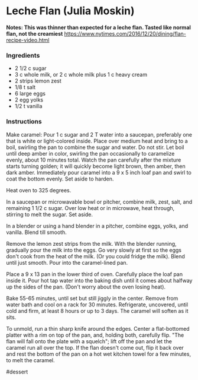 # Leche Flan (Julia Moskin)
**Notes: This was thinner than expected for a leche flan. Tasted like normal flan, not the creamiest**
https://www.nytimes.com/2016/12/20/dining/flan-recipe-video.html

### Ingredients
* 2 1/2 c sugar
* 3 c whole milk, or 2 c whole milk plus 1 c heavy cream
* 2 strips lemon zest
* 1/8 t salt
* 6 large eggs
* 2 egg yolks
* 1/2 t vanilla

### Instructions
Make caramel: Pour 1 c sugar and 2 T water into a saucepan, preferably one that is white or light-colored inside. Place over medium heat and bring to a boil, swirling the pan to combine the sugar and water. Do not stir. Let boil until deep amber in color, swirling the pan occasionally to caramelize evenly, about 10 minutes total. Watch the pan carefully after the mixture starts turning golden; it will quickly become light brown, then amber, then dark amber. Immediately pour caramel into a 9 x 5 inch loaf pan and swirl to coat the bottom evenly. Set aside to harden.

Heat oven to 325 degrees.

In a saucepan or microwavable bowl or pitcher, combine milk, zest, salt, and remaining 1 1/2 c sugar. Over low heat or in microwave, heat through, stirring to melt the sugar. Set aside.

In a blender or using a hand blender in a pitcher, combine eggs, yolks, and vanilla. Blend till smooth.

Remove the lemon zest strips from the milk. With the blender running, gradually pour the milk into the eggs. Go very slowly at first so the eggs don't cook from the heat of the milk. (Or you could fridge the milk). Blend until just smooth. Pour into the caramel-lined pan.

Place a 9 x 13 pan in the lower third of oven. Carefully place the loaf pan inside it. Pour hot tap water into the baking dish until it comes about halfway up the sides of the pan. (Don't worry about the oven losing heat).

Bake 55-65 minutes, until set but still jiggly in the center. Remove from water bath and cool on a rack for 30 minutes. Refrigerate, uncovered, until cold and firm, at least 8 hours or up to 3 days. The caramel will soften as it sits.

To unmold, run a thin sharp knife around the edges. Center a flat-bottomed platter with a rim on top of the pan, and, holding both, carefully flip. "The flan will fall onto the plate with a squelch"; lift off the pan and let the caramel run all over the top. If the flan doesn't come out, flip it back over and rest the bottom of the pan on a hot wet kitchen towel for a few minutes, to melt the caramel.

#dessert